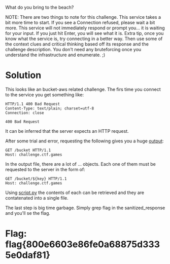What do you bring to the beach?

NOTE: There are two things to note for this challenge.
This service takes a bit more time to start. If you see a Connection refused, please wait a bit more.
This service will not immediately respond or prompt you... it is waiting for your input. If you just hit Enter, you will see what it is.
Extra tip, once you know what the service is, try connecting in a better way. Then use some of the context clues and critical thinking based off its response and the challenge description. You don't need any bruteforcing once you understand the infrastructure and enumerate. ;)

# Solution
This looks like an bucket-aws related challenge. The firs time you connect to the service you get something like:
```
HTTP/1.1 400 Bad Request
Content-Type: text/plain; charset=utf-8
Connection: close

400 Bad Request

```
It can be inferred that the server expects an HTTP request.

After some trial and error, requesting the following gives you a huge [output](./output):
```
GET /bucket HTTP/1.1
Host: challenge.ctf.games
```

In the output file, there are a lot of <key>...</key> objects. Each one of them must be requested to the server in the form of:
```
GET /bucket/${key} HTTP/1.1
Host: challenge.ctf.games
```

Using [script.py](./script.py) the contents of each <key> can be retrieved and they are contatenated into a single file.

The last step is big time garbage. Simply grep flag in the sanitized_response and you'll se the flag.

# Flag: flag{800e6603e86fe0a68875d3335e0daf81}